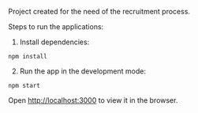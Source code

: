 Project created for the need of the recruitment process.

Steps to run the applications:

1) Install dependencies:

`npm install`

2) Run the app in the development mode:

`npm start`

Open [http://localhost:3000](http://localhost:3000) to view it in the browser.
